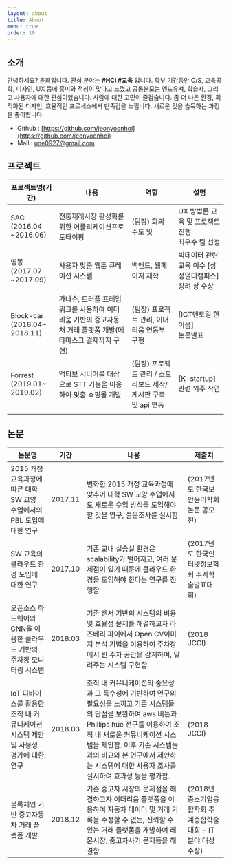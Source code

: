 ```yaml
---
layout: about
title: About
menu: true
order: 10
---
```


## 소개 

안녕하세요? 윤회입니다. 관심 분야는 **#HCI #교육** 입니다. 학부 기간동안 C/S, 교육공학, 디자인, UX 등에 흥미와 적성이 맞다고 느꼈고 공통분모는 엔드유져, 학습자, 그리고 사용자에 대한 관심이었습니다. 사람에 대한 고민이 즐겁습니다. 좀 더 나은 환경, 최적화된 디자인, 효율적인 프로세스에서 만족감을 느낍니다. 새로운 것을 습득하는 과정을 좋아합니다. 




- Github : [https://github.com/jeonyoonhoi](https://github.com/jeonyoonhoi)
- Mail : une0927@gmail.com



## 프로젝트

| 프로젝트명(기간) | 내용 | 역할 | 설명 |
| ---------------- | ---- | ---- | ---- |
| SAC<br>(2016.04 ~2016.06)       | 전통재래시장 활성화를 위한 어플리케이션프로토타이핑          | (팀장) 회의 주도 및                                         | UX 방법론 교육 및 프로젝트 진행<br>최우수 팀 선정         |
| 띵똥<br>(2017.07 ~2017.09)      | 사용자 맞춤 웹툰 큐레이션 시스템                             | 백앤드, 웹페이지 제작                                        | 빅데이터 관련 교육 이수 [삼성멀티캠퍼스]<br> 장려 상 수상 |
| Block-car<br>(2018.04~ 2018.11) | 가나슈, 트러플 프레임워크를 사용하여 이더리움 기반의 중고자동처 거래 플랫폼 개발(메타마스크 결제까지 구현) | (팀장) 프로젝트 관리, 이더리움 연동부 구현                   | [ICT멘토링 한이음] <br> 논문발표                          |
| Forrest<br>(2019.01~ 2019.02)   | 액티브 시니어를 대상으로 STT 기능을 이용하여 맞춤 쇼핑몰 개발 | (팀장) 프로젝트 관리 / 스토리보드 제작/ 게시판 구축 및 api 연동 | [K-startup] 관련 외주 작업                                |
|                                 |                                                              |                                                              |                                                           |



## 논문

| 논문명                                                       | 기간    | 내용                                                         | 제출처                                                       |
| ------------------------------------------------------------ | ------- | ------------------------------------------------------------ | ------------------------------------------------------------ |
| 2015 개정 교육과정에 따른 대학 SW 교양 수업에서의 PBL 도입에 대한 연구 | 2017.11 | 변화한 2015 개정 교육과정에 맞추어 대학 SW 교양 수업에서도 새로운 수업 방식을 도입해야 할 것을 연구, 설문조사를 실시함. | (2017년도 한국보안윤리학회 논문 공모전)                      |
| SW 교육의 클라우드 환경 도입에 대한 연구                     | 2017.10 | 기존 교내 실습실 환경은 scalability가 떨어지고, 여러 문제점이 있기 때문에 클라우드 환경을 도입해야 한다는 연구를 진행함 | (2017년도 한국인터넷정보학회 추계학술발표대회)               |
| 오픈소스 하드웨어와 CNN을 이용한 클라우드 기반의 주차장 모니터링 시스템 | 2018.03 | 기존 센서 기반의 시스템의 비용 및 효율성 문제를 해결하고자 라즈베리 파이에서 Open CV이미지 분석 기법을 이용하여 주차장에서 빈 주차 공간을 감지하여, 알려주는 시스템 구현함. | (2018 JCCI)                                                  |
| IoT 디바이스를 활용한 조직 내 커뮤니케이션 시스템 제안 및 사용성 평가에 대한 연구 | 2018.03 | 조직 내 커뮤니케이션의 중요성과 그 특수성에 기반하여 연구의 필요성을 느끼고 기존 시스템들의 단점을 보완하여 aws 버튼과 Phillips hue 전구를 이용하여 조직 내 새로운 커뮤니케이션 시스템을 제안함. 이후 기존 시스템들과의 비교와 본 연구에서 제안하는 시스템에 대한 사용자 조사를 실시하여 효과성 등을 평가함. | (2018 JCCI)                                                  |
| 블록체인 기반 중고자동차 거래 플랫폼 개발                    | 2018.12 | 기존 중고차 시장의 문제점을 해결하고자 이더리움 플랫폼을 이용하여 자동차 데이터 및 거래 기록을 수정할 수 없는, 신뢰할 수 있는 거래 플랫폼을 개발하여 레몬시장, 중고차사기 문제등을 해결함. | (2018년 중소기업융합학회 추계종합학술대회  - IT 분야 대상 수상) |





